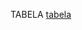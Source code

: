 TABELA
[tabela](https://user-images.githubusercontent.com/105508007/187357903-782395c2-4717-4c1a-90ec-4dc72e3b366c.png)
